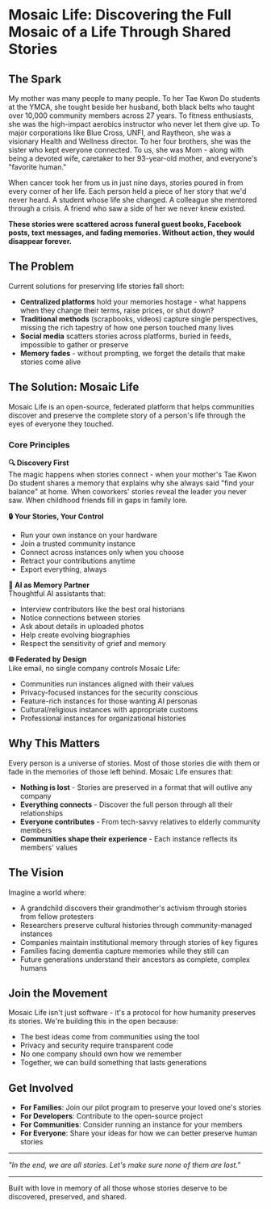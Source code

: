 # Mosaic Life: Discovering the Full Mosaic of a Life Through Shared Stories

## The Spark

My mother was many people to many people. To her Tae Kwon Do students at the YMCA, she tought beside her husband, both black belts who taught over 10,000 community members across 27 years. To fitness enthusiasts, she was the high-impact aerobics instructor who never let them give up. To major corporations like Blue Cross, UNFI, and Raytheon, she was a visionary Health and Wellness director. To her four brothers, she was the sister who kept everyone connected. To us, she was Mom - along with being a devoted wife, caretaker to her 93-year-old mother, and everyone's "favorite human."

When cancer took her from us in just nine days, stories poured in from every corner of her life. Each person held a piece of her story that we'd never heard. A student whose life she changed. A colleague she mentored through a crisis. A friend who saw a side of her we never knew existed.

**These stories were scattered across funeral guest books, Facebook posts, text messages, and fading memories. Without action, they would disappear forever.**

## The Problem

Current solutions for preserving life stories fall short:
- **Centralized platforms** hold your memories hostage - what happens when they change their terms, raise prices, or shut down?
- **Traditional methods** (scrapbooks, videos) capture single perspectives, missing the rich tapestry of how one person touched many lives
- **Social media** scatters stories across platforms, buried in feeds, impossible to gather or preserve
- **Memory fades** - without prompting, we forget the details that make stories come alive

## The Solution: Mosaic Life

Mosaic Life is an open-source, federated platform that helps communities discover and preserve the complete story of a person's life through the eyes of everyone they touched.

### Core Principles

**🔍 Discovery First**  
The magic happens when stories connect - when your mother's Tae Kwon Do student shares a memory that explains why she always said "find your balance" at home. When coworkers' stories reveal the leader you never saw. When childhood friends fill in gaps in family lore.

**🔒 Your Stories, Your Control**  
- Run your own instance on your hardware
- Join a trusted community instance
- Connect across instances only when you choose
- Retract your contributions anytime
- Export everything, always

**🤖 AI as Memory Partner**  
Thoughtful AI assistants that:
- Interview contributors like the best oral historians
- Notice connections between stories
- Ask about details in uploaded photos
- Help create evolving biographies
- Respect the sensitivity of grief and memory

**🌐 Federated by Design**  
Like email, no single company controls Mosaic Life:
- Communities run instances aligned with their values
- Privacy-focused instances for the security conscious
- Feature-rich instances for those wanting AI personas
- Cultural/religious instances with appropriate customs
- Professional instances for organizational histories

## Why This Matters

Every person is a universe of stories. Most of those stories die with them or fade in the memories of those left behind. Mosaic Life ensures that:

- **Nothing is lost** - Stories are preserved in a format that will outlive any company
- **Everything connects** - Discover the full person through all their relationships
- **Everyone contributes** - From tech-savvy relatives to elderly community members
- **Communities shape their experience** - Each instance reflects its members' values

## The Vision

Imagine a world where:
- A grandchild discovers their grandmother's activism through stories from fellow protesters
- Researchers preserve cultural histories through community-managed instances
- Companies maintain institutional memory through stories of key figures
- Families facing dementia capture memories while they still can
- Future generations understand their ancestors as complete, complex humans

## Join the Movement

Mosaic Life isn't just software - it's a protocol for how humanity preserves its stories. We're building this in the open because:
- The best ideas come from communities using the tool
- Privacy and security require transparent code
- No one company should own how we remember
- Together, we can build something that lasts generations

## Get Involved

- **For Families**: Join our pilot program to preserve your loved one's stories
- **For Developers**: Contribute to the open-source project
- **For Communities**: Consider running an instance for your members
- **For Everyone**: Share your ideas for how we can better preserve human stories

---

*"In the end, we are all stories. Let's make sure none of them are lost."*

---

Built with love in memory of all those whose stories deserve to be discovered, preserved, and shared.

